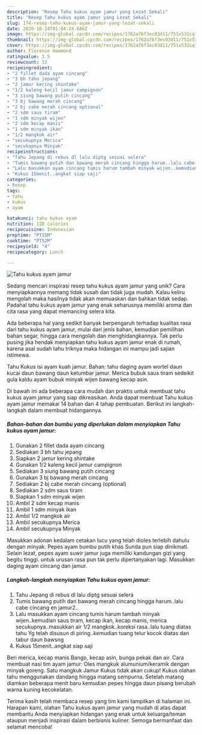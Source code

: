 ```yaml
---
description: "Resep Tahu kukus ayam jamur yang Lezat Sekali"
title: "Resep Tahu kukus ayam jamur yang Lezat Sekali"
slug: 174-resep-tahu-kukus-ayam-jamur-yang-lezat-sekali
date: 2020-10-24T01:04:24.686Z
image: https://img-global.cpcdn.com/recipes/1762a76f3ec03d11/751x532cq70/tahu-kukus-ayam-jamur-foto-resep-utama.jpg
thumbnail: https://img-global.cpcdn.com/recipes/1762a76f3ec03d11/751x532cq70/tahu-kukus-ayam-jamur-foto-resep-utama.jpg
cover: https://img-global.cpcdn.com/recipes/1762a76f3ec03d11/751x532cq70/tahu-kukus-ayam-jamur-foto-resep-utama.jpg
author: Florence Hammond
ratingvalue: 3.5
reviewcount: 12
recipeingredient:
- "2 fillet dada ayam cincang"
- "3 bh tahu jepang"
- "2 jamur kering shintake"
- "1/2 kaleng kecil jamur campignon"
- "3 siung bawang putih cincang"
- "3 bj bawang merah cincang"
- "2 bj cabe merah cincang optional"
- "2 sdm saus tiram"
- "1 sdm minyak wijen"
- "2 sdm kecap manis"
- "1 sdm minyak ikan"
- "1/2 mangkok air"
- "secukupnya Merica"
- "secukupnya Minyak"
recipeinstructions:
- "Tahu Jepang di rebus dl lalu diptg sesuai selera"
- "Tumis bawang putih dan bawang merah cincang hingga harum..lalu cabe cincang en jamur2.."
- "Lalu masukkan ayam cincang tumis harum tambah minyak wijen..kemudian saus tiram, kecap ikan, kecap manis, merica secukupnya..masukkan air 1/2 mangkok..koreksi rasa..lalu tuang diatas tahu Yg telah disusun di piring..kemudian tuang telur kocok diatas dan tabur daun bawsng"
- "Kukus 15menit..angkat siap saji"
categories:
- Resep
tags:
- tahu
- kukus
- ayam

katakunci: tahu kukus ayam 
nutrition: 128 calories
recipecuisine: Indonesian
preptime: "PT15M"
cooktime: "PT52M"
recipeyield: "4"
recipecategory: Lunch

---
```



![Tahu kukus ayam jamur](https://img-global.cpcdn.com/recipes/1762a76f3ec03d11/751x532cq70/tahu-kukus-ayam-jamur-foto-resep-utama.jpg)

Sedang mencari inspirasi resep tahu kukus ayam jamur yang unik? Cara menyiapkannya memang tidak susah dan tidak juga mudah. Kalau keliru mengolah maka hasilnya tidak akan memuaskan dan bahkan tidak sedap. Padahal tahu kukus ayam jamur yang enak seharusnya memiliki aroma dan cita rasa yang dapat memancing selera kita.

Ada beberapa hal yang sedikit banyak berpengaruh terhadap kualitas rasa dari tahu kukus ayam jamur, mulai dari jenis bahan, kemudian pemilihan bahan segar, hingga cara mengolah dan menghidangkannya. Tak perlu pusing jika hendak menyiapkan tahu kukus ayam jamur enak di rumah, karena asal sudah tahu triknya maka hidangan ini mampu jadi sajian istimewa.

Tahu Kukus isi ayam kuah jamur. Bahan: tahu daging ayam wortel daun kucai daun bawang daun ketumbar jamur. Merica bubuk saus tiram sedeikit gula kaldu ayam bubuk minyak wijen bawang kecap asin.


Di bawah ini ada beberapa cara mudah dan praktis untuk membuat tahu kukus ayam jamur yang siap dikreasikan. Anda dapat membuat Tahu kukus ayam jamur memakai 14 bahan dan 4 tahap pembuatan. Berikut ini langkah-langkah dalam membuat hidangannya.

<!--inarticleads1-->

##### Bahan-bahan dan bumbu yang diperlukan dalam menyiapkan Tahu kukus ayam jamur:

1. Gunakan 2 fillet dada ayam cincang
1. Sediakan 3 bh tahu jepang
1. Siapkan 2 jamur kering shintake
1. Gunakan 1/2 kaleng kecil jamur campignon
1. Sediakan 3 siung bawang putih cincang
1. Gunakan 3 bj bawang merah cincang
1. Sediakan 2 bj cabe merah cincang (optional)
1. Sediakan 2 sdm saus tiram
1. Siapkan 1 sdm minyak wijen
1. Ambil 2 sdm kecap manis
1. Ambil 1 sdm minyak ikan
1. Ambil 1/2 mangkok air
1. Ambil secukupnya Merica
1. Ambil secukupnya Minyak


Masukkan adonan kedalam cetakan lucu yang telah dioles terlebih dahulu dengan minyak. Pepes ayam bumbu putih khas Sunda pun siap dinikmati. Selain lezat, pepes ayam suwir jamur juga memiliki kandungan gizi yang begitu tinggi. untuk urusan rasa pun tak perlu dipertanyakan lagi. Masukkan daging ayam cincang dan jamur. 

<!--inarticleads2-->

##### Langkah-langkah menyiapkan Tahu kukus ayam jamur:

1. Tahu Jepang di rebus dl lalu diptg sesuai selera
1. Tumis bawang putih dan bawang merah cincang hingga harum..lalu cabe cincang en jamur2..
1. Lalu masukkan ayam cincang tumis harum tambah minyak wijen..kemudian saus tiram, kecap ikan, kecap manis, merica secukupnya..masukkan air 1/2 mangkok..koreksi rasa..lalu tuang diatas tahu Yg telah disusun di piring..kemudian tuang telur kocok diatas dan tabur daun bawsng
1. Kukus 15menit..angkat siap saji


Beri merica, kecap manis Bango, kecap asin, bunga pekak dan air. Cara membuat nasi tim ayam jamur: Oles mangkuk alumunium/keramik dengan minyak goreng. Satu mangkuk Jamur Kukus tidak akan cukup! Kukus olahan tahu menggunakan dandang hingga matang sempurna. Setelah matang diamkan beberapa menit baru kemudian pepes hingga daun pisang berubah warna kuning kecokelatan. 

Terima kasih telah membaca resep yang tim kami tampilkan di halaman ini. Harapan kami, olahan Tahu kukus ayam jamur yang mudah di atas dapat membantu Anda menyiapkan hidangan yang enak untuk keluarga/teman ataupun menjadi inspirasi dalam berbisnis kuliner. Semoga bermanfaat dan selamat mencoba!
